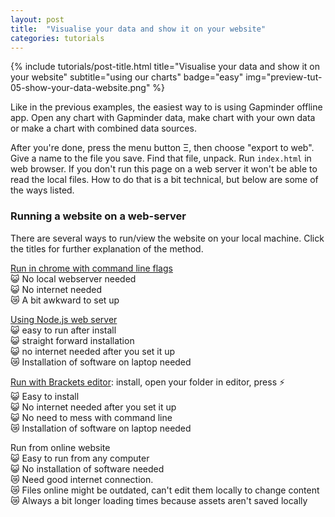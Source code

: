 ```yaml
---
layout: post
title:  "Visualise your data and show it on your website"
categories: tutorials
---
```


{%
  include tutorials/post-title.html
  title="Visualise your data and show it on your website"
  subtitle="using our charts"
  badge="easy"
  img="preview-tut-05-show-your-data-website.png"
%}
<!--more-->

Like in the previous examples, the easiest way to is using Gapminder offline app. Open any chart with Gapminder data, make chart with your own data or make a chart with combined data sources.

After you're done, press the menu button Ξ, then choose "export to web". Give a name to the file you save. Find that file, unpack. Run `index.html` in web browser. 
If you don't run this page on a web server it won't be able to read the local files. How to do that is a bit technical, but below are some of the ways listed.  

### Running a website on a web-server

There are several ways to run/view the website on your local machine. Click the titles for further explanation of the method.

[Run in chrome with command line flags](https://docs.google.com/document/d/1JttENfWj-D-4-DIdYiPNlIHu3oXSpxBHEqtQ1rpV98w/edit)  
😺 No local webserver needed  
😺 No internet needed  
😿 A bit awkward to set up  

[Using Node.js web server](https://docs.google.com/document/d/13oE5FKCSTaEd2qa2P3I9TsIp8fwnWwiPvOdUTvPCcxE/edit)   
😺 easy to run after install  
😺 straight forward installation  
😺 no internet needed after you set it up  
😿 Installation of software on laptop needed  

[Run with Brackets editor](http://brackets.io/): install, open your folder in editor, press ⚡️  
😺 Easy to install  
😺 No internet needed after you set it up  
😺 No need to mess with command line   
😿 Installation of software on laptop needed  

Run from online website  
😺 Easy to run from any computer  
😺 No installation of software needed  
😿 Need good internet connection.   
😿 Files online might be outdated, can't edit them locally to change content  
😿 Always a bit longer loading times because assets aren't saved locally
